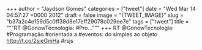
+++
author = "Jaydson Gomes"
categories = ["tweet"]
date = "Wed Mar 14 04:57:27 +0000 2012"
draft = false
image = "{TWEET_IMAGE}"
slug = "b37a2c4e159d5c0ff38d8e17eff29078c029ee7e"
tags = ["tweet"]
title = """RT @GonowTecnologia: #Pro..."""
+++
RT @GonowTecnologia: #Programação #orientada a #eventos: do simples ao objeto http://t.co/2sjeGmHa #rsjs
